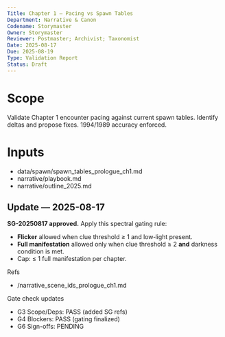 ```yaml
---
Title: Chapter 1 — Pacing vs Spawn Tables
Department: Narrative & Canon
Codename: Storymaster
Owner: Storymaster
Reviewer: Postmaster; Archivist; Taxonomist
Date: 2025-08-17
Due: 2025-08-19
Type: Validation Report
Status: Draft
---
```


# Scope
Validate Chapter 1 encounter pacing against current spawn tables. Identify deltas and propose fixes. 1994/1989 accuracy enforced.

# Inputs
- data/spawn/spawn_tables_prologue_ch1.md
- narrative/playbook.md
- narrative/outline_2025.md


## Update — 2025-08-17
**SG-20250817 approved.** Apply this spectral gating rule:

- **Flicker** allowed when clue threshold ≥ 1 and low‑light present.
- **Full manifestation** allowed only when clue threshold ≥ 2 **and** darkness condition is met.
- Cap: ≤ 1 full manifestation per chapter.

Refs
- /narrative_scene_ids_prologue_ch1.md

Gate check updates
- G3 Scope/Deps: PASS (added SG refs)
- G4 Blockers: PASS (gating finalized)
- G6 Sign-offs: PENDING
